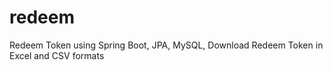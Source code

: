 # redeem
Redeem Token using Spring Boot, JPA, MySQL, Download Redeem Token in Excel and CSV formats

